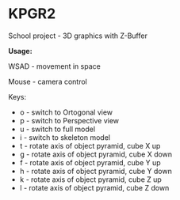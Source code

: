 # KPGR2
School project - 3D graphics with Z-Buffer

**Usage:**

WSAD - movement in space

Mouse - camera control

Keys:

* o - switch to Ortogonal view
* p - switch to Perspective view
* u - switch to full model
* i - switch to skeleton model
* t - rotate axis of object pyramid, cube X up
* g - rotate axis of object pyramid, cube X down
* f - rotate axis of object pyramid, cube Y up
* h - rotate axis of object pyramid, cube Y down
* k - rotate axis of object pyramid, cube Z up
* l - rotate axis of object pyramid, cube Z down